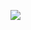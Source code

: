 ![](https://media.discordapp.net/attachments/955278858867843082/1211012599689379971/499d3acfa832a0edc69a99e3f081796c.jpg?ex=65eca65f&is=65da315f&hm=acf36b4d18c42858fd4481f8d9de961928b493b8033d69fe8e9768b60c217e73&=&format=webp&width=600&height=600)
